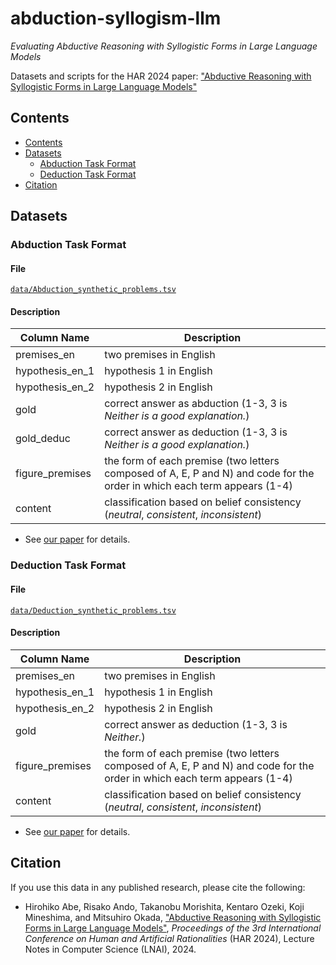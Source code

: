# abduction-syllogism-llm
_Evaluating Abductive Reasoning with Syllogistic Forms in Large Language Models_

Datasets and scripts for the HAR 2024 paper: ["Abductive Reasoning with Syllogistic Forms in Large Language Models"]()

## Contents

- [Contents](#contents)
- [Datasets](#datasets)
  - [Abduction Task Format](#abduction-task-format)
  - [Deduction Task Format](#deduction-task-format)
- [Citation](#citation)

## Datasets

### Abduction Task Format

#### File

[`data/Abduction_synthetic_problems.tsv`](https://github.com/kmineshima/abduction-syllogism-llm/blob/main/data/Abduction_synthetic_problems.tsv)

#### Description

| Column Name | Description |
| ---- | ---- |
| premises_en | two premises in English |
| hypothesis_en_1 | hypothesis 1 in English |
| hypothesis_en_2 | hypothesis 2 in English |
| gold | correct answer as abduction (1-3, 3 is *Neither is a good explanation.*) |
| gold_deduc | correct answer as deduction (1-3, 3 is *Neither is a good explanation.*) |
| figure_premises | the form of each premise (two letters composed of A, E, P and N) and code for the order in which each term appears (1-4) |
| content | classification based on belief consistency (*neutral*, *consistent*, *inconsistent*) |



- See [our paper](#citation) for details.

### Deduction Task Format

#### File

[`data/Deduction_synthetic_problems.tsv`](https://github.com/kmineshima/abduction-syllogism-llm/blob/main/data/Deduction_synthetic_problems.tsv)

#### Description

| Column Name | Description |
| ---- | ---- |
| premises_en | two premises in English |
| hypothesis_en_1 | hypothesis 1 in English |
| hypothesis_en_2 | hypothesis 2 in English |
| gold | correct answer as deduction (1-3, 3 is *Neither.*) |
| figure_premises | the form of each premise (two letters composed of A, E, P and N) and code for the order in which each term appears (1-4) |
| content | classification based on belief consistency (*neutral*, *consistent*, *inconsistent*) |

- See [our paper](#citation) for details.
<!-- - **NOTE:** One of the five hypotheses is "none of them". -->

## Citation

If you use this data in any published research, please cite the following:

- Hirohiko Abe, Risako Ando, Takanobu Morishita, Kentaro Ozeki, Koji Mineshima, and Mitsuhiro Okada, ["Abductive Reasoning with Syllogistic Forms in Large Language Models"](), *Proceedings of the 3rd International Conference on Human and Artificial Rationalities* (HAR 2024), Lecture Notes in Computer Science (LNAI), 2024.

<!-- ```
@InProceedings{ando-et-al-2024-euler-diagrams-llm,
author="Ando, Risako and Ozeki, Kentaro and Morishita, Takanobu and Abe, Hirohiko and Mineshima, Koji and Okada, Mitsuhiro",
editor="Lemanski, Jens and Johansen, Mikkel Willum and Manalo, Emmanuel
and Viana, Petrucio and Bhattacharjee, Reetu and Burns, Richard",
title="Can Euler Diagrams Improve Syllogistic Reasoning in Large Language Models?",
booktitle="Diagrammatic Representation and Inference",
series="Lecture Notes in Computer Science (LNAI)",
volume="14981",
year="2024",
publisher="Springer",
pages="232--248",
doi="https://doi.org/10.1007/978-3-031-71291-3_19"
}
``` -->
